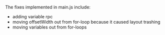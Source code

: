 The fixes implemented in main.js include:
- adding variable rpc
- moving offsetWidth out from for-loop because it caused layout trashing
- moving variables out from for-loops
